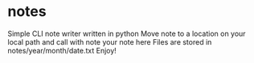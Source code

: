 # notes
Simple CLI note writer written in python
Move note to a location on your local path and call with note your note here
Files are stored in notes/year/month/date.txt
Enjoy!
